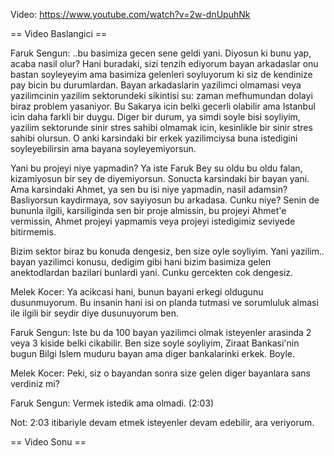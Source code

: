 Video: https://www.youtube.com/watch?v=2w-dnUpuhNk

== Video Baslangici ==

Faruk Sengun: ..bu basimiza gecen sene geldi yani. Diyosun ki bunu yap, acaba nasil olur? Hani buradaki, sizi tenzih ediyorum bayan arkadaslar onu bastan soyleyeyim ama basimiza gelenleri soyluyorum ki siz de kendinize pay bicin bu durumlardan. Bayan arkadaslarin yazilimci olmamasi veya yazilimcinin yazilim sektorundeki sikintisi su: zaman mefhumundan dolayi biraz problem yasaniyor. Bu Sakarya icin belki gecerli olabilir ama Istanbul icin daha farkli bir duygu. Diger bir durum, ya simdi soyle bisi soyliyim, yazilim sektorunde sinir stres sahibi olmamak icin, kesinlikle bir sinir stres sahibi olursun. O anki karsindaki bir erkek yazilimciysa buna istedigini soyleyebilirsin ama bayana soyleyemiyorsun.

Yani bu projeyi niye yapmadin? Ya iste Faruk Bey su oldu bu oldu falan, kizamiyosun bir sey de diyemiyorsun. Sonucta karsindaki bir bayan yani. Ama karsindaki Ahmet, ya sen bu isi niye yapmadin, nasil adamsin? Basliyorsun kaydirmaya, sov sayiyosun bu arkadasa. Cunku niye? Senin de bununla ilgili, karsiliginda sen bir proje almissin, bu projeyi Ahmet'e vermissin, Ahmet projeyi yapmamis veya projeyi istedigimiz seviyede bitirmemis.

Bizim sektor biraz bu konuda dengesiz, ben size oyle soyliyim. Yani yazilim.. bayan yazilimci konusu, dedigim gibi hani bizim basimiza gelen anektodlardan bazilari bunlardi yani. Cunku gercekten cok dengesiz. 

Melek Kocer: Ya acikcasi hani, bunun bayani erkegi oldugunu dusunmuyorum. Bu insanin hani isi on planda tutmasi ve sorumluluk almasi ile ilgili bir seydir diye dusunuyorum ben. 

Faruk Sengun: Iste bu da 100 bayan yazilimci olmak isteyenler arasinda 2 veya 3 kiside belki cikabilir. Ben size soyle soyliyim, Ziraat Bankasi'nin bugun Bilgi Islem muduru bayan ama diger bankalarinki erkek. Boyle.

Melek Kocer: Peki, siz o bayandan sonra size gelen diger bayanlara sans verdiniz mi?

Faruk Sengun: Vermek istedik ama olmadi. (2:03) 

Not: 2:03 itibariyle devam etmek isteyenler devam edebilir, ara veriyorum.

== Video Sonu ==

